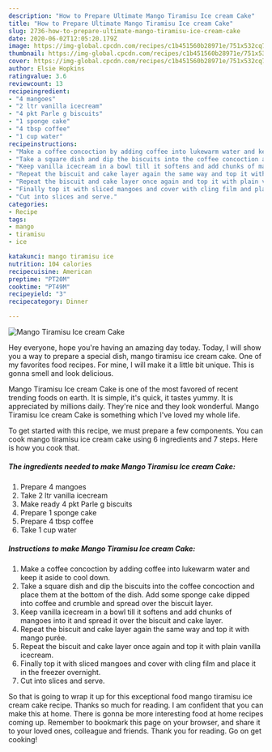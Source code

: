 ```yaml
---
description: "How to Prepare Ultimate Mango Tiramisu Ice cream Cake"
title: "How to Prepare Ultimate Mango Tiramisu Ice cream Cake"
slug: 2736-how-to-prepare-ultimate-mango-tiramisu-ice-cream-cake
date: 2020-06-02T12:05:20.179Z
image: https://img-global.cpcdn.com/recipes/c1b451560b28971e/751x532cq70/mango-tiramisu-ice-cream-cake-recipe-main-photo.jpg
thumbnail: https://img-global.cpcdn.com/recipes/c1b451560b28971e/751x532cq70/mango-tiramisu-ice-cream-cake-recipe-main-photo.jpg
cover: https://img-global.cpcdn.com/recipes/c1b451560b28971e/751x532cq70/mango-tiramisu-ice-cream-cake-recipe-main-photo.jpg
author: Elsie Hopkins
ratingvalue: 3.6
reviewcount: 13
recipeingredient:
- "4 mangoes"
- "2 ltr vanilla icecream"
- "4 pkt Parle g biscuits"
- "1 sponge cake"
- "4 tbsp coffee"
- "1 cup water"
recipeinstructions:
- "Make a coffee concoction by adding coffee into lukewarm water and keep it aside to cool down."
- "Take a square dish and dip the biscuits into the coffee concoction and place them at the bottom of the dish. Add some sponge cake dipped into coffee and crumble and spread over the biscuit layer."
- "Keep vanilla icecream in a bowl till it softens and add chunks of mangoes into it and spread it over the biscuit and cake layer."
- "Repeat the biscuit and cake layer again the same way and top it with mango purée."
- "Repeat the biscuit and cake layer once again and top it with plain vanilla icecream."
- "Finally top it with sliced mangoes and cover with cling film and place it in the freezer overnight."
- "Cut into slices and serve."
categories:
- Recipe
tags:
- mango
- tiramisu
- ice

katakunci: mango tiramisu ice 
nutrition: 104 calories
recipecuisine: American
preptime: "PT20M"
cooktime: "PT49M"
recipeyield: "3"
recipecategory: Dinner

---
```



![Mango Tiramisu Ice cream Cake](https://img-global.cpcdn.com/recipes/c1b451560b28971e/751x532cq70/mango-tiramisu-ice-cream-cake-recipe-main-photo.jpg)

Hey everyone, hope you're having an amazing day today. Today, I will show you a way to prepare a special dish, mango tiramisu ice cream cake. One of my favorites food recipes. For mine, I will make it a little bit unique. This is gonna smell and look delicious.



Mango Tiramisu Ice cream Cake is one of the most favored of recent trending foods on earth. It is simple, it's quick, it tastes yummy. It is appreciated by millions daily. They're nice and they look wonderful. Mango Tiramisu Ice cream Cake is something which I've loved my whole life.


To get started with this recipe, we must prepare a few components. You can cook mango tiramisu ice cream cake using 6 ingredients and 7 steps. Here is how you cook that.

<!--inarticleads1-->

##### The ingredients needed to make Mango Tiramisu Ice cream Cake:

1. Prepare 4 mangoes
1. Take 2 ltr vanilla icecream
1. Make ready 4 pkt Parle g biscuits
1. Prepare 1 sponge cake
1. Prepare 4 tbsp coffee
1. Take 1 cup water




<!--inarticleads2-->

##### Instructions to make Mango Tiramisu Ice cream Cake:

1. Make a coffee concoction by adding coffee into lukewarm water and keep it aside to cool down.
1. Take a square dish and dip the biscuits into the coffee concoction and place them at the bottom of the dish. Add some sponge cake dipped into coffee and crumble and spread over the biscuit layer.
1. Keep vanilla icecream in a bowl till it softens and add chunks of mangoes into it and spread it over the biscuit and cake layer.
1. Repeat the biscuit and cake layer again the same way and top it with mango purée.
1. Repeat the biscuit and cake layer once again and top it with plain vanilla icecream.
1. Finally top it with sliced mangoes and cover with cling film and place it in the freezer overnight.
1. Cut into slices and serve.




So that is going to wrap it up for this exceptional food mango tiramisu ice cream cake recipe. Thanks so much for reading. I am confident that you can make this at home. There is gonna be more interesting food at home recipes coming up. Remember to bookmark this page on your browser, and share it to your loved ones, colleague and friends. Thank you for reading. Go on get cooking!
